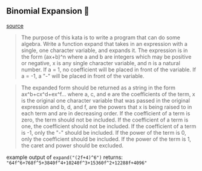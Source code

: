 ## Binomial Expansion :pencil:

[source](https://www.codewars.com/kata/540d0fdd3b6532e5c3000b5b/python)


> The purpose of this kata is to write a program that can do some algebra. 
> Write a function expand that takes in an expression with a single, one character variable, and expands it. 
> The expression is in the form (ax+b)^n where a and b are integers which may be positive or negative, 
> x is any single character variable, and n is a natural number. 
> If a = 1, no coefficient will be placed in front of the variable. 
> If a = -1, a "-" will be placed in front of the variable.


> The expanded form should be returned as a string in the form ax^b+cx^d+ex^f... 
> where a, c, and e are the coefficients of the term, x is the original one character variable 
> that was passed in the original expression and b, d, and f, are the powers that x is being raised to 
> in each term and are in decreasing order. If the coefficient of a term is zero, the term should not be included. 
> If the coefficient of a term is one, the coefficient should not be included. If the coefficient of a term is -1, 
> only the "-" should be included. If the power of the term is 0, only the coefficient should be included. 
> If the power of the term is 1, the caret and power should be excluded.

example output of `expand("(2f+4)^6")` returns:
`"64f^6+768f^5+3840f^4+10240f^3+15360f^2+12288f+4096"`
